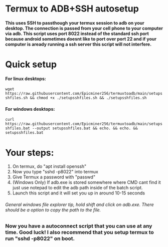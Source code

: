 # Termux to ADB+SSH autosetup
#### This uses SSH to passthough your termux session to adb on your desktop. The connection is passed from your cell phone to your computer via adb. This script uses port 8022 instead of the standard ssh port because android sometimes doesnt like to port over port 22 and if your computer is aready running a ssh server this script will not interfere.

# Quick setup

#### For linux desktops:

`wget https://raw.githubusercontent.com/Epicminer256/termuxtoadb/main/setupsshfiles.sh && chmod +x ./setupsshfiles.sh && ./setupsshfiles.sh`

#### For windows desktops:

`curl https://raw.githubusercontent.com/Epicminer256/termuxtoadb/main/setupsshfiles.bat --output setupsshfiles.bat && echo. && echo. && setupsshfiles.bat`


# Your steps:

1) On termux, do "apt install openssh"
2) Now you type "sshd -p8022" into termux
3) Give Termux a password with "passwd"
4) (Windows Only) If adb.exe is stored somewhere where CMD cant find it just use notepad to edit the adb path inside of the batch script.
5) Launch this script and it will set you up in around 10-15 seconds

###### General windows file explorer tip, hold shift and click on adb.exe. There should be a option to copy the path to the file.

### Now you have a autoconnect script that you can use at any time. Good luck! I also recommend that you setup termux to run "sshd -p8022" on boot.
